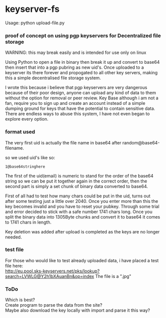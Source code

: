 # keyserver-fs

Usage: python upload-file.py <file>  

### proof of concept on using pgp keyservers for Decentralized file storage

WARNING: this may break easily and is intended for use only on linux  

Using Python to open a file in binary then break it up and convert to base64 then insert that into a pgp pubring as new uid's. Once uploaded to a keyserver its there forever and propogated to all other key servers, making this a simple decentralised file storage system.  

I wrote this because i believe that pgp keyservers are very dangerous because of their poor design, anyone can upload any kind of data to them without the option for removal or peer review. Key Base although i am not a fan, require you to sign up and create an account instead of a simple dumping ground for keys that have the potential to contain sensitive data. There are endless ways to abuse this system, I have not even began to explore every option.

### format used

The very first uid is actually the file name in base64 after random@base64-filename.  

so we used uid's like so:  

    1@base64stringhere

The first of the uid(email) is numeric to stand for the order of the base64 string so we can be put it together again in the correct order, then the second part is simply a set chunk of binary data converted to base64.  

First of all had to test how many chars could be put in the uid, turns out after some testing just a little over 2040. Once you enter more than this the key becomes invalid and you have to reset your pubkey. Through some trial and error decided to stick with a safe number 1741 chars long. Once you split the binary data into 1305Byte chunks and convert it to base64 it comes to 1741 chars in length. 

Key deletion was added after upload is completed as the keys are no longer needed.  

### test file

For those who would like to test already uploaded data, i have placed a test file here:  
http://eu.pool.sks-keyservers.net/pks/lookup?search=LVWLG@Y2h1bXAuanBn&op=index
The file is a ".jpg"  

### ToDo

Which is best?  
Create program to parse the data from the site?  
Maybe also download the key locally with import and parse it this way?  
